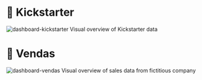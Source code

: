 # 🎲 Kickstarter
![dashboard-kickstarter](https://user-images.githubusercontent.com/64336716/141238323-54a86cca-7860-42b8-9814-65139dfe699e.png)
Visual overview of Kickstarter data

# 💸 Vendas
![dashboard-vendas](https://user-images.githubusercontent.com/64336716/141243545-792665d4-5547-4ede-a0ec-b542569f4e86.png)
Visual overview of sales data from fictitious company 
